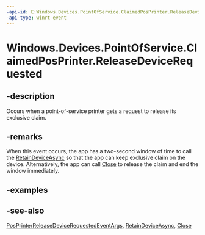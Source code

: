 ```yaml
---
-api-id: E:Windows.Devices.PointOfService.ClaimedPosPrinter.ReleaseDeviceRequested
-api-type: winrt event
---
```


<!-- Event syntax
public event Windows.Foundation.TypedEventHandler ReleaseDeviceRequested<Windows.Devices.PointOfService.ClaimedPosPrinter,  Windows.Devices.PointOfService.PosPrinterReleaseDeviceRequestedEventArgs>
-->

# Windows.Devices.PointOfService.ClaimedPosPrinter.ReleaseDeviceRequested

## -description
Occurs when a point-of-service printer gets a request to release its exclusive claim.

## -remarks
When this event occurs, the app has a two-second window of time to call the [RetainDeviceAsync](claimedposprinter_retaindeviceasync.md) so that the app can keep exclusive claim on the device. Alternatively, the app can call [Close](claimedposprinter_close.md) to release the claim and end the window immediately.

## -examples

## -see-also
[PosPrinterReleaseDeviceRequestedEventArgs](posprinterreleasedevicerequestedeventargs.md), [RetainDeviceAsync](claimedposprinter_retaindeviceasync.md), [Close](claimedposprinter_close.md)